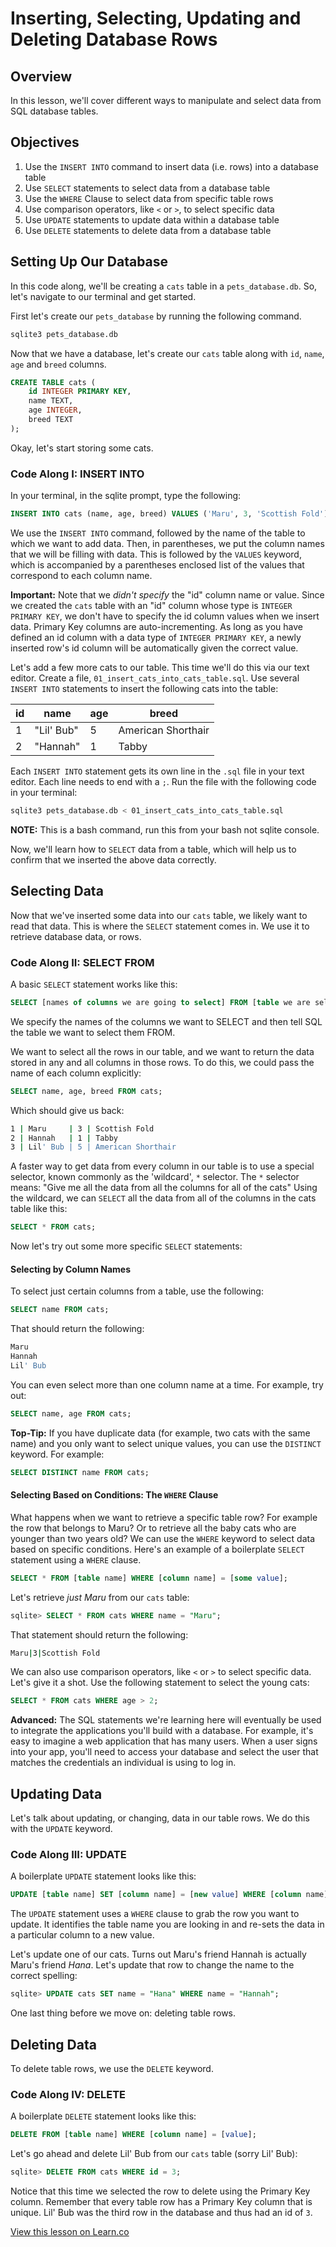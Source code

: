 # Inserting, Selecting, Updating and Deleting Database Rows

## Overview

In this lesson, we'll cover different ways to manipulate and select data from SQL database tables.

## Objectives

1. Use the `INSERT INTO` command to insert data (i.e. rows) into a database table
2. Use `SELECT` statements to select data from a database table
3. Use the `WHERE` Clause to select data from specific table rows
4. Use comparison operators, like `<` or `>`, to select specific data
3. Use `UPDATE` statements to update data within a database table
4. Use `DELETE` statements to delete data from a database table

## Setting Up Our Database

In this code along, we'll be creating a `cats` table in a `pets_database.db`. So, let's navigate to our terminal and get started.

First let's create our `pets_database` by running the following command.
```sql
sqlite3 pets_database.db
```

Now that we have a database, let's create our `cats` table along with `id`, `name`, `age` and `breed` columns.

```sql
CREATE TABLE cats (
	id INTEGER PRIMARY KEY,
	name TEXT,
	age INTEGER,
	breed TEXT
);
```

Okay, let's start storing some cats.

### Code Along I: INSERT INTO

In your terminal, in the sqlite prompt, type the following:

```sql
INSERT INTO cats (name, age, breed) VALUES ('Maru', 3, 'Scottish Fold');
```

We use the `INSERT INTO` command, followed by the name of the table to which we want to add data. Then, in parentheses, we put the column names that we will be filling with data. This is followed by the `VALUES` keyword, which is accompanied by a parentheses enclosed list of the values that correspond to each column name.

**Important:** Note that we *didn't specify* the "id" column name or value. Since we created the `cats` table with an "id" column whose type is `INTEGER PRIMARY KEY`, we don't have to specify the id column values when we insert data. Primary Key columns are auto-incrementing. As long as you have defined an id column with a data type of `INTEGER PRIMARY KEY`, a newly inserted row's id column will be automatically given the correct value.

Let's add a few more cats to our table. This time we'll do this via our text editor. Create a file, `01_insert_cats_into_cats_table.sql`. Use several `INSERT INTO` statements to insert the following cats into the table:

|id |name| age| breed|
|---|----|----|------|
|  1 | "Lil' Bub" | 5 | American Shorthair|
|  2  | "Hannah" | 1 | Tabby|

Each `INSERT INTO` statement gets its own line in the `.sql` file in your text editor. Each line needs to end with a `;`. Run the file with the following code in your terminal:

```bash
sqlite3 pets_database.db < 01_insert_cats_into_cats_table.sql
```
**NOTE:** This is a bash command, run this from your bash not sqlite console.

Now, we'll learn how to `SELECT` data from a table, which will help us to confirm that we inserted the above data correctly.

## Selecting Data

Now that we've inserted some data into our `cats` table, we likely want to read that data. This is where the `SELECT` statement comes in. We use it to retrieve database data, or rows.

### Code Along II: SELECT FROM

A basic `SELECT` statement works like this:

```sql
SELECT [names of columns we are going to select] FROM [table we are selecting from];
```

We specify the names of the columns we want to SELECT and then tell SQL the table we want to select them FROM.

We want to select all the rows in our table, and we want to return the data stored in any and all columns in those rows. To do this, we could pass the name of each column explicitly:

```sql
SELECT name, age, breed FROM cats;
```

Which should give us back:

```bash
1 | Maru     | 3 | Scottish Fold
2 | Hannah   | 1 | Tabby
3 | Lil' Bub | 5 | American Shorthair
```

A faster way to get data from every column in our table is to use a special selector, known commonly as the 'wildcard', `*` selector. The `*` selector means: "Give me all the data from all the columns for all of the cats" Using the wildcard, we can `SELECT` all the data from all of the columns in the cats table like this:

```sql
SELECT * FROM cats;
```

Now let's try out some more specific `SELECT` statements:

#### Selecting by Column Names

To select just certain columns from a table, use the following:

```sql
SELECT name FROM cats;
```
That should return the following:

```bash
Maru
Hannah
Lil' Bub
```

You can even select more than one column name at a time. For example, try out:

```sql
SELECT name, age FROM cats;
```


**Top-Tip:** If you have duplicate data (for example, two cats with the same name) and you only want to select unique values, you can use the `DISTINCT` keyword. For example:

```sql
SELECT DISTINCT name FROM cats;
```


#### Selecting Based on Conditions: The `WHERE` Clause
What happens when we want to retrieve a specific table row? For example the row that belongs to Maru? Or to retrieve all the baby cats who are younger than two years old? We can use the `WHERE` keyword to select data based on specific conditions. Here's an example of a boilerplate `SELECT` statement using a `WHERE` clause.

 ```sql
 SELECT * FROM [table name] WHERE [column name] = [some value];
 ```

 Let's retrieve *just Maru* from our `cats` table:

 ```sql
 sqlite> SELECT * FROM cats WHERE name = "Maru";
 ```
 That statement should return the following:

 ```bash
 Maru|3|Scottish Fold
 ```

 We can also use comparison operators, like `<` or `>` to select specific data. Let's give it a shot. Use the following statement to select the young cats:

 ```sql
 SELECT * FROM cats WHERE age > 2;
 ```

**Advanced:** The SQL statements we're learning here will eventually be used to integrate the applications you'll build with a database. For example, it's easy to imagine a web application that has many users. When a user signs into your app, you'll need to access your database and select the user that matches the credentials an individual is using to log in.

## Updating Data

Let's talk about updating, or changing, data in our table rows. We do this with the `UPDATE` keyword.

### Code Along III: UPDATE

A boilerplate `UPDATE` statement looks like this:

```sql
UPDATE [table name] SET [column name] = [new value] WHERE [column name] = [value];
```

The `UPDATE` statement uses a `WHERE` clause to grab the row you want to update. It identifies the table name you are looking in and re-sets the data in a particular column to a new value.

Let's update one of our cats. Turns out Maru's friend Hannah is actually Maru's friend *Hana*. Let's update that row to change the name to the correct spelling:

```sql
sqlite> UPDATE cats SET name = "Hana" WHERE name = "Hannah";
```

One last thing before we move on: deleting table rows.

## Deleting Data

To delete table rows, we use the `DELETE` keyword.

### Code Along IV: DELETE

A boilerplate `DELETE` statement looks like this:

```sql
DELETE FROM [table name] WHERE [column name] = [value];
```

Let's go ahead and delete Lil' Bub from our `cats` table (sorry Lil' Bub):

```sql
sqlite> DELETE FROM cats WHERE id = 3;
```

Notice that this time we selected the row to delete using the Primary Key column. Remember that every table row has a Primary Key column that is unique. Lil' Bub was the third row in the database and thus had an id of `3`.

<a href='https://learn.co/lessons/sql-insert-select-update-code-along' data-visibility='hidden'>View this lesson on Learn.co</a>
